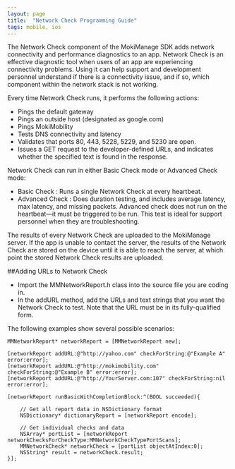 ```yaml
---
layout: page
title:  "Network Check Programming Guide"
tags: mobile, ios
---
```


The Network Check component of the MokiManage SDK adds network connectivity and  performance diagnostics to an app. Network Check is an effective diagnostic tool when users  of an app are experiencing connectivity problems. Using it can help support and development  personnel understand if there is a connectivity issue, and if so, which component within the network stack is not working.

Every time Network Check runs, it performs the following actions:

* Pings the default gateway
* Pings an outside host (designated as google.com)
* Pings MokiMobility
* Tests DNS connectivity and latency
* Validates that ports 80, 443, 5228, 5229, and 5230 are open.
* Issues a GET request to the developer-defined URLs, and indicates whether the specified text is found in the response.

Network Check can run in either Basic Check mode or Advanced Check mode:

* Basic Check : Runs a single Network Check at every heartbeat.
* Advanced Check : Does duration testing, and includes average latency, max latency, and missing packets. Advanced check does not run on the heartbeat—it must be triggered to be run. This test is ideal for support personnel when they are troubleshooting.

The results of every Network Check are uploaded to the MokiManage server. If the app is unable to contact the server, the results of the Network Check are stored on the device until it is able to  reach the server, at which point the stored Network Check results are uploaded.

##Adding URLs to Network Check

* Import the MMNetworkReport.h class into the source file you are coding in.
* In the addURL method, add the URLs and text strings that you want the Network Check to test. Note that the URL must be in its fully-qualified form.

The following examples show several possible scenarios:
	
	MMNetworkReport* networkReport = [MMNetworkReport new];
	
	[networkReport addURL:@"http://yahoo.com" checkForString:@"Example A" error:error];
	[networkReport addURL:@"http://mokimobility.com" checkForString:@"Example B" error:error];
	[networkReport addURL:@"http://YourServer.com:107" checkForString:nil error:error];
	
	[networkReport runBasicWithCompletionBlock:^(BOOL succeeded){
		
		// Get all report data in NSDictionary format
		NSDictionary* dictionaryReport = [networkReport encode];
		
		// Get individual checks and data
		NSArray* portList = [networkReport networkChecksForCheckType:MMNetworkCheckTypePortScans];
		MMNetworkCheck* networkCheck = [portList objectAtIndex:0];
		NSString* result = networkCheck.result;
	}];